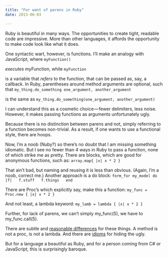 ```yaml
---
title: "For want of parens in Ruby"
date: 2013-06-03

---
```


Ruby is beautiful in many ways. The opportunities to create tight, readable code are impressive. More than other languages, it affords the opportunity to make code look like what it does.

One syntactic wart, however, is functions. I’ll make an analogy with JavaScript, where
`myFunction()`

_executes_ myFunction, while
`myFunction`

is a variable that _refers_ to the function, that can be passed as, say, a callback. In Ruby, parentheses around method arguments are optional, such that
`my_thing.do_something one_argument, another_argument`

is the same as
`my_thing.do_something(one_argument, another_argument)`

I can understand this as a cosmetic choice — fewer delimiters, less noise. However, it makes passing functions as arguments unfortunately ugly.

Because there is no distinction between parens and not, simply referring to a function becomes non-trivial. As a result, if one wants to use a functional style, there are hoops.

Now, I’m a noob (Nuby?) so there’s no doubt that I am missing something idiomatic. But I see no fewer than 4 ways in Ruby to pass a function, none of which strike me as pretty. There are blocks, which are good for anonymous functions, such as:
`array.map{ |x| x * 2 }`

That ain’t bad, but naming and reusing it is less than obvious. (Again, I’m a noob, correct me.) Another approach is a do block:
`form_for my_model do |f|  
 f.stuff  
 f.things  
end`

There are Proc’s which explicitly say, make this a function:
`my_func = Proc.new { |x| x * 2 }`

And not least, a lambda keyword:
`my_lamb = lambda { |x| x * 2 }`

Further, for lack of parens, we can’t simply my_func(5), we have to my_func.call(5).

There are subtle and [reasonable differences](http://www.robertsosinski.com/2008/12/21/understanding-ruby-blocks-procs-and-lambdas/) for these things. A method is not a proc, is not a lambda. And there are [idioms](http://ruby-doc.org/core-2.0/Proc.html) for hiding the ugly.

But for a language a beautiful as Ruby, and for a person coming from C# or JavaScript, this is surprisingly baroque.
